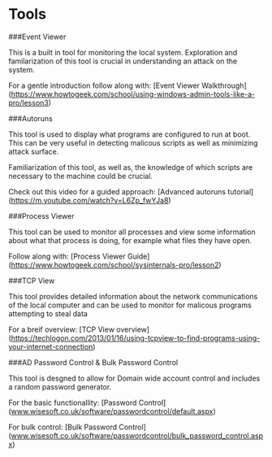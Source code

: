 # Tools

###Event Viewer

This is a built in tool for monitoring the local system. Exploration and familarization of this tool is crucial in understanding an attack on the system.

For a gentle introduction follow along with:
[Event Viewer Walkthrough] (https://www.howtogeek.com/school/using-windows-admin-tools-like-a-pro/lesson3)

###Autoruns

This tool is used to display what programs are configured to run at boot. This can be very useful in detecting malicous scripts as well as minimizing attack surface. 

Familiarization of this tool, as well as, the knowledge of which scripts are necessary to the machine could be crucial.

Check out this video for a guided approach:
[Advanced autoruns tutorial] (https://m.youtube.com/watch?v=L6Zp_fwYJa8)

###Process Viewer

This tool can be used to monitor all processes and view some information about what that process is doing, for example what files they have open.

Follow along with:
[Process Viewer Guide] (https://www.howtogeek.com/school/sysinternals-pro/lesson2)

###TCP View

This tool provides detailed information about the network communications of the local computer and can be used to monitor for malicous programs attempting to steal data

For a breif overview:
[TCP View overview] (https://techlogon.com/2013/01/16/using-tcpview-to-find-programs-using-your-internet-connection)

###AD Password Control & Bulk Password Control

This tool is desgned to allow for Domain wide account control and includes a random password generator.

For the basic functionallity:
[Password Control] (www.wisesoft.co.uk/software/passwordcontrol/default.aspx)

For bulk control:
[Bulk Password Control] (www.wisesoft.co.uk/software/passwordcontrol/bulk_password_control.aspx)






